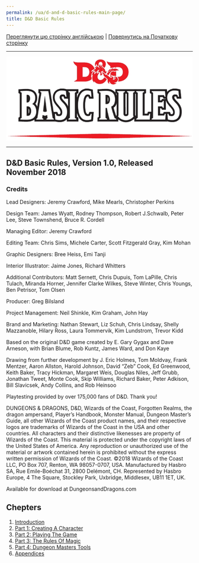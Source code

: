 ```yaml
---
permalink: /ua/d-and-d-basic-rules-main-page/
title: D&D Basic Rules
---
```


[Переглянути цю сторінку англійською](../en/IndexPage.md) | [Повернутись на Початкову сторінку](../../../index.md)

***

![cover]

***

## D&D Basic Rules, Version 1.0, Released November 2018

### Credits

Lead Designers: Jeremy Crawford, Mike Mearls, Christopher Perkins

Design Team: James Wyatt, Rodney Thompson, Robert J.Schwalb, Peter Lee, Steve Townshend, Bruce R. Cordell

Managing Editor: Jeremy Crawford

Editing Team: Chris Sims, Michele Carter, Scott Fitzgerald Gray, Kim Mohan

Graphic Designers: Bree Heiss, Emi Tanji

Interior Illustrator: Jaime Jones, Richard Whitters

Additional Contributors: Matt Sernett, Chris Dupuis, Tom LaPille, Chris Tulach, Miranda Horner, Jennifer Clarke Wilkes, Steve Winter, Chris Youngs, Ben Petrisor, Tom Olsen

Producer: Greg Bilsland

Project Management: Neil Shinkle, Kim Graham, John Hay

Brand and Marketing: Nathan Stewart, Liz Schuh, Chris Lindsay, Shelly Mazzanoble, Hilary Ross, Laura Tommervik, Kim Lundstrom, Trevor Kidd

Based on the original D&D game created by E. Gary Gygax and Dave Arneson, with Brian Blume, Rob Kuntz, James Ward, and Don Kaye

Drawing from further development by J. Eric Holmes, Tom Moldvay, Frank Mentzer, Aaron Allston, Harold Johnson, David “Zeb” Cook, Ed Greenwood, Keith Baker, Tracy Hickman, Margaret Weis, Douglas Niles, Jeff Grubb, Jonathan Tweet, Monte Cook, Skip Williams, Richard Baker, Peter Adkison, Bill Slavicsek, Andy Collins, and Rob Heinsoo

Playtesting provided by
over 175,000 fans of D&D. Thank you!

DUNGEONS & DRAGONS, D&D, Wizards of the Coast, Forgotten Realms, the dragon ampersand, Player’s Handbook, Monster Manual, Dungeon Master’s Guide, all other Wizards of the Coast product names, and their respective logos are trademarks of Wizards of the Coast in the USA and other countries. All characters and their distinctive likenesses are property of Wizards of the Coast. This material is protected under the copyright laws of the United States of America. Any reproduction or unauthorized use of the material or artwork contained herein is prohibited without the express written permission of Wizards of the Coast. ©2018 Wizards of the Coast LLC, PO Box 707, Renton, WA 98057-0707, USA. Manufactured by Hasbro SA, Rue Emile-Boéchat 31, 2800 Delémont, CH. Represented by Hasbro Europe, 4 The Square, Stockley Park, Uxbridge, Middlesex, UB11 1ET, UK.

Available for download at DungeonsandDragons.com

## Chepters

1. [Introduction](Introduction.md)
2. [Part 1: Creating A Character](Part1CreatingACharacter.md)
3. [Part 2: Playing The Game](Part2PlayingTheGame.md)
4. [Part 3: The Rules Of Magic](Part3TheRulesOfMagic.md)
5. [Part 4: Dungeon Masters Tools](Part4DungeonMastersTools.md)
6. [Appendices](Appendices.md)

<!--Web links ref-->

<!--Image links ref-->

[cover]: ../../resources/img/cover.jpg
